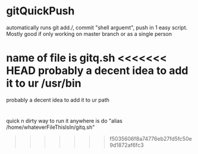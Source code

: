 # gitQuickPush
automatically runs git add./, commit "shell arguemt", push in 1 easy script. Mostly good if only working on master branch or as a single person

name of file is gitq.sh
<<<<<<< HEAD
probably a decent idea to add it to ur /usr/bin
=======
probably a decent idea to add it to ur path
#
quick n dirty way to run it anywhere is do "alias /home/whateverFileThisIsIn/gitq.sh"
>>>>>>> f5035606f8a74776eb27fd5fc50e9d1872af6fc3
